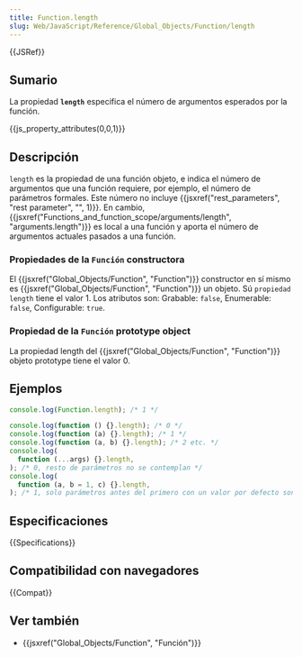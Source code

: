 ```yaml
---
title: Function.length
slug: Web/JavaScript/Reference/Global_Objects/Function/length
---
```


{{JSRef}}

## Sumario

La propiedad **`length`** especifica el número de argumentos esperados por la función.

{{js_property_attributes(0,0,1)}}

## Descripción

`length` es la propiedad de una función objeto, e indica el número de argumentos que una función requiere, por ejemplo, el número de parámetros formales. Este número no incluye {{jsxref("rest_parameters", "rest parameter", "", 1)}}. En cambio, {{jsxref("Functions_and_function_scope/arguments/length", "arguments.length")}} es local a una función y aporta el número de argumentos actuales pasados a una función.

### Propiedades de la `Función` constructora

El {{jsxref("Global_Objects/Function", "Function")}} constructor en sí mismo es {{jsxref("Global_Objects/Function", "Function")}} un objeto. Sú `propiedad length` tiene el valor 1. Los atributos son: Grabable: `false`, Enumerable: `false`, Configurable: `true`.

### Propiedad de la `Función` prototype object

La propiedad length del {{jsxref("Global_Objects/Function", "Function")}} objeto prototype tiene el valor 0.

## Ejemplos

```js
console.log(Function.length); /* 1 */

console.log(function () {}.length); /* 0 */
console.log(function (a) {}.length); /* 1 */
console.log(function (a, b) {}.length); /* 2 etc. */
console.log(
  function (...args) {}.length,
); /* 0, resto de parámetros no se contemplan */
console.log(
  function (a, b = 1, c) {}.length,
); /* 1, solo parámetros antes del primero con un valor por defecto son contados */
```

## Especificaciones

{{Specifications}}

## Compatibilidad con navegadores

{{Compat}}

## Ver también

- {{jsxref("Global_Objects/Function", "Función")}}
